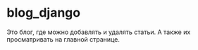 # blog_django
Это блог, где можно добавлять и удалять статьи. А также их просматривать на главной странице.
